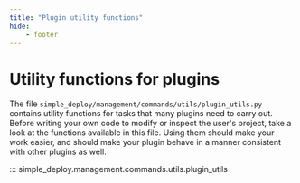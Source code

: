 ```yaml
---
title: "Plugin utility functions"
hide:
    - footer
---
```


# Utility functions for plugins

The file `simple_deploy/management/commands/utils/plugin_utils.py` contains utility functions for tasks that many plugins need to carry out. Before writing your own code to modify or inspect the user's project, take a look at the functions available in this file. Using them should make your work easier, and should make your plugin behave in a manner consistent with other plugins as well.

::: simple_deploy.management.commands.utils.plugin_utils
